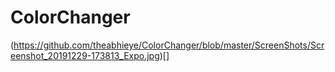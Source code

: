 # ColorChanger
(https://github.com/theabhieye/ColorChanger/blob/master/ScreenShots/Screenshot_20191229-173813_Expo.jpg)[]
